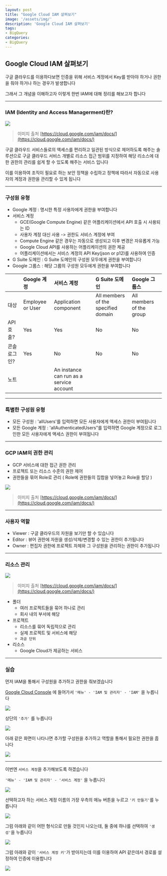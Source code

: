 ```yaml
---
layout: post
title: "Google Cloud IAM 살펴보기"
image: '/assets/img/'
description: 'Google Cloud IAM 살펴보기'
tags:
- BigQuery
categories:
- BigQuery
---
```



## Google Cloud IAM 살펴보기

구글 클라우드를 이용하다보면 인증을 위해 서비스 계정에서 Key를 받아야 하거나 권한을 줘야 하거나 하는 경우가 발생합니다

그래서 그 개념을 이해하고자 이렇게 한번 IAM에 대해 정리를 해보고자 합니다

---

### IAM (Identity and Access Managerment)란?

![](https://cloud.google.com/iam/img/iam-overview-basics.png)

> 이미지 출처 [https://cloud.google.com/iam/docs/](https://cloud.google.com/iam/docs/)

구글 클라우드 서비스들로의 액세스를 편리하고 일관된 방식으로 제어하도록 해주는 솔루션으로 구글 클라우드 서비스 개별로 리소스 접근 범위를 지정하여
해당 리소스에 대한 권한의 관리를 쉽게 할 수 있도록 해주는 서비스 입니다

이를 이용하여 조직이 필요로 하는 보안 정책을 수립하고 정책에 따라서 자동으로 사용자의 계정과 권한을 관리할 수 있게 됩니다

---

### 구성원 유형

- Google 계정 : 명시한 특정 사용자에게 권한을 부여합니다
- 서비스 계정
    - GCE(Google Compute Engine) 같은 어플리케이션에서 API 호출 시 사용되는 ID
    - 사용자 계정 대신 사용 -> 권한도 서비스 계정에 부여
    - Compute Engine 같은 경우는 자동으로 생성되고 이후 변경은 자유롭게 가능
    - Google Cloud API를 사용하는 어플리케이션의 권한 제공
    - 어플리케이션에서는 서비스 계정의 API Key(json or p12)를 사용하여 인증
- G Suite  도메인 : G Suite 도메인의 구성원 모두에게 권한을 부여합니다
- Google 그룹스 : 해당 그룹의 구성원 모두에게 권한을 부여합니다

| | Google 계정 | 서비스 계정 | G Suite 도메인 | Google 그룹스
| :--- | :--- | :--- | :--- | :---
| 대상 | Employee or User | Application component | All members of the specified domain | All members of the group 
| API 호출? | Yes | Yes | No | No
| 콘솔 로그인? | Yes | No | No | No
| 노트 | | An instance can run as a service account | |

---

### 특별한 구성원 유형

- 모든 구성원 : 'allUsers'를 입력하면 모든 사용자에게 액세스 권한이 부여됩니다
- 모든 Google 계정 : 'allAuthenticatedUsers"를 입력하면 Google 계정으로 로그인한 모든 사용자에게 액세스 권한이 부여됩니다

---

### GCP IAM의 권한 관리

- GCP 서비스에 대한 접근 권한 관리
- 프로젝트 또는 리소스 수준의 권한 제어
- 권한들을 묶어 Role로 관리 ( Role에 권한들의 집합을 넣어놓고 Role을 할당 )

![](https://cloud.google.com/iam/img/roles.png)

> 이미지 출처 [https://cloud.google.com/iam/docs/](https://cloud.google.com/iam/docs/)

---

### 사용자 역할

- Viewer : 구글 클라우드의 자원을 보기만 할 수 있습니다
- Editor : 뷰어 권한에 자원을 생성/삭제/변경할 수 있는 권한이 추가됩니다
- Owner : 편집자 권한에 프로젝트 자체와 그 구성원을 관리하는 권한이 추가됩니다

---

### 리소스 관리

![](https://cloud.google.com/resource-manager/img/cloud-folders-hierarchy.png)

> 이미지 출처 [https://cloud.google.com/iam/docs/](https://cloud.google.com/iam/docs/)

- 폴더
    - 여러 프로젝트들을 묶어 하나로 관리
    - 회사 내의 부서에 해당
- 프로젝트 
    - 리소스를 묶어 독립적으로 관리
    - 실제 프로젝트 및 서비스에 해당
    - `과금 단위`
- 리소스
    - Google Cloud가 제공하는 서비스

---

### 실습

먼저 IAM을 통해서 구성원을 추가하고 권한을 줘보겠습니다

[Google Cloud Console](http://console.cloud.google.com/) 에 들어가서
`'메뉴' - 'IAM 및 관리자' - 'IAM'` 을 누릅니다

![](https://cdn-images-1.medium.com/max/1600/1*ZUHcI5Kw_VmkNNR6FUmCxA.png)

상단의 `'추가'` 를 누릅니다 

![](https://cdn-images-1.medium.com/max/2000/1*DC37ZyF-GD8kezKnSg19Cw.png)

아래 같은 화면이 나타나면 추가할 구성원을 추가하고 역할을 통해서 필요한 권한을 줍니다

![](https://cdn-images-1.medium.com/max/2000/1*MaeC2P4BjG4Xnz_l1HPGYg.png)

---

이번엔 `서비스 계정`을 추가해보도록 하겠습니다

`'메뉴' - 'IAM 및 관리자' - '서비스 계정'` 을 누릅니다

![](https://cdn-images-1.medium.com/max/1600/1*sYSsSjIWFQ8UPCNf6L9cZQ.png)

선택하고자 하는 서비스 계정 이름의 가장 우측의 메뉴 버튼을 누르고 `'키 만들기'`를 누릅니다

![](https://cdn-images-1.medium.com/max/2000/1*dqLOacjOuzprQuNWdC6AFQ.png)

그럼 아래와 같이 어떤 형식으로 만들 것인지 나오는데, 둘 중에 하나를 선택하여 `'생성'`을 누릅니다

![](https://cdn-images-1.medium.com/max/2000/1*QU2HVS3NIR5XJ7pVtKHPnw.png)

그럼 아래와 같이 `'서비스 계정 키'`가 받아지는데 이를 이용하여 API 같은데서 경로를 설정하여 인증에 이용합니다

![](https://cdn-images-1.medium.com/max/2000/1*3Vxw7clmXZBeZNMlmu2y3A.png)





